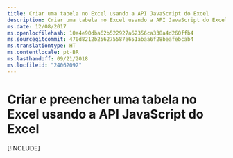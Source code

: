 ```yaml
---
title: Criar uma tabela no Excel usando a API JavaScript do Excel
description: Criar uma tabela no Excel usando a API JavaScript do Excel
ms.date: 12/08/2017
ms.openlocfilehash: 10a4e90dba62b522927a62356ca338a4d260ffb4
ms.sourcegitcommit: 470d8212b256275587e651abaa6f28beafebcab4
ms.translationtype: HT
ms.contentlocale: pt-BR
ms.lasthandoff: 09/21/2018
ms.locfileid: "24062092"
---
```

# <a name="create-and-populate-a-table-in-excel-using-the-excel-javascript-api"></a>Criar e preencher uma tabela no Excel usando a API JavaScript do Excel 

[!INCLUDE[](../includes/excel-tutorial-create-table.md)]
